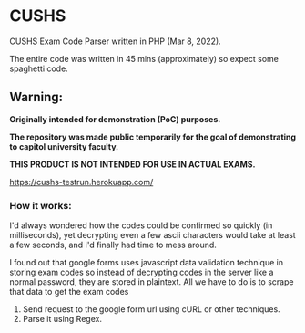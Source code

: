 # CUSHS
CUSHS Exam Code Parser written in PHP (Mar 8, 2022).

The entire code was written in 45 mins (approximately) so expect some spaghetti code.

## Warning:

**Originally intended for demonstration (PoC) purposes.**

**The repository was made public temporarily for the goal of demonstrating to capitol university faculty.**

**THIS PRODUCT IS NOT INTENDED FOR USE IN ACTUAL EXAMS.**

https://cushs-testrun.herokuapp.com/


### How it works: 
I'd always wondered how the codes could be confirmed so quickly (in milliseconds), yet decrypting even a few ascii characters would take at least a few seconds, and I'd finally had time to mess around. 

I found out that google forms uses javascript data validation technique in storing exam codes so instead of decrypting codes in the server like a normal password, they are stored in plaintext. All we have to do is to scrape that data to get the exam codes
1. Send request to the google form url using cURL or other techniques.
2. Parse it using Regex.
